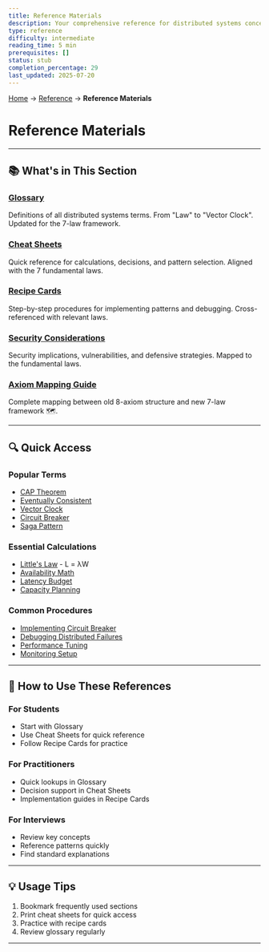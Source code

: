 ```yaml
---
title: Reference Materials
description: Your comprehensive reference for distributed systems concepts, terms, and practical guides.
type: reference
difficulty: intermediate
reading_time: 5 min
prerequisites: []
status: stub
completion_percentage: 29
last_updated: 2025-07-20
---
```


<!-- Navigation -->
[Home](../index.md) → [Reference](index.md) → **Reference Materials**

# Reference Materials

---

## 📚 What's in This Section

### [Glossary](glossary.md)
Definitions of all distributed systems terms. From "Law" to "Vector Clock". Updated for the 7-law framework.

### [Cheat Sheets](cheat-sheets.md)
Quick reference for calculations, decisions, and pattern selection. Aligned with the 7 fundamental laws.

### [Recipe Cards](recipe-cards.md)
Step-by-step procedures for implementing patterns and debugging. Cross-referenced with relevant laws.

### [Security Considerations](security.md)
Security implications, vulnerabilities, and defensive strategies. Mapped to the fundamental laws.

### [Axiom Mapping Guide](axiom-mapping-guide.md)
Complete mapping between old 8-axiom structure and new 7-law framework 🗺️.

---

## 🔍 Quick Access

### Popular Terms
- [CAP Theorem](glossary.md#cap-theorem)
- [Eventually Consistent](glossary.md#eventually-consistent)
- [Vector Clock](glossary.md#vector-clock)
- [Circuit Breaker](../patterns/circuit-breaker.md)
- [Saga Pattern](glossary.md#saga-pattern)

### Essential Calculations
- [Little's Law](cheat-sheets.md#littles-law) - L = λW
- [Availability Math](cheat-sheets.md#availability-math)
- [Latency Budget](../part1-axioms/axiom2-asynchrony/index.md)
- [Capacity Planning](../part1-axioms/axiom4-optimization/index.md)

### Common Procedures
- [Implementing Circuit Breaker](../patterns/circuit-breaker.md)
- [Debugging Distributed Failures](../part1-axioms/axiom1-failure/index.md)
- [Performance Tuning](recipe-cards.md#recipe-performance-investigation)
- [Monitoring Setup](recipe-cards.md#recipe-essential-observability-stack)

---

## 📖 How to Use These References

### For Students
- Start with Glossary
- Use Cheat Sheets for quick reference
- Follow Recipe Cards for practice

### For Practitioners
- Quick lookups in Glossary
- Decision support in Cheat Sheets
- Implementation guides in Recipe Cards

### For Interviews
- Review key concepts
- Reference patterns quickly
- Find standard explanations

---

## 💡 Usage Tips

1. Bookmark frequently used sections
2. Print cheat sheets for quick access
3. Practice with recipe cards
4. Review glossary regularly

---

